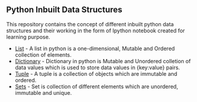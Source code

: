 ## Python Inbuilt Data Structures

This repository contains the concept of different inbuilt python data structures and their working in the form of Ipython notebook created for learning purpose.


- [List](https://github.com/asthasharma98/Python-Inbuilt-Data-Structures/blob/main/List/List.ipynb) -  A list in python is a one-dimensional, Mutable and Ordered collection of elements.                
- [Dictionary](https://github.com/asthasharma98/Python-Inbuilt-Data-Structures/blob/main/Dictionary/Dictionary.ipynb) - Dictionary in python is Mutable and Unordered colletion of data values which is used to store data values in {key:value} pairs.
- [Tuple](https://github.com/asthasharma98/Python-Inbuilt-Data-Structures/blob/main/Tuple/Tuple.ipynb) -  A tuple is a collection of objects which are immutable and ordered. 
-  [Sets](https://github.com/asthasharma98/Python-Inbuilt-Data-Structures/blob/main/Sets/Set.ipynb) - Set is collection of different elements which are unordered, immutable and unique.                   



